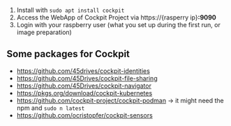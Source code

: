 ﻿1. Install with ```sudo apt install cockpit```
2. Access the WebApp of Cockpit Project via https://{rasperry ip}**:9090**
3. Login with your raspberry user (what you set up during the first run, or image preparation)

## Some packages for Cockpit
* https://github.com/45drives/cockpit-identities
* https://github.com/45Drives/cockpit-file-sharing
* https://github.com/45Drives/cockpit-navigator
* https://pkgs.org/download/cockpit-kubernetes
* https://github.com/cockpit-project/cockpit-podman -> it might need the npm and ```sudo n latest```
* https://github.com/ocristopfer/cockpit-sensors

